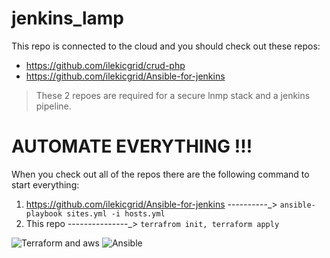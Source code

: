 # jenkins_lamp
This repo is connected to the cloud and you should check out these repos: 
* https://github.com/ilekicgrid/crud-php   
* https://github.com/ilekicgrid/Ansible-for-jenkins 

> These 2 repoes are required for a secure lnmp stack and a jenkins pipeline.

# **AUTOMATE EVERYTHING !!!**


When you check out all of the repos there are the following command to start everything:
1) https://github.com/ilekicgrid/Ansible-for-jenkins       ----------_> ``` ansible-playbook sites.yml -i hosts.yml ```
2) This repo       ---------------_>     ``` terrafrom init, terraform apply ```


![Terraform and aws](https://github.com/ilekicgrid/jenkins_lamp/images/tf-aws.png)
![Ansible](https://github.com/ilekicgrid/jenkins_lamp/tree/main/images/ansible.png)
